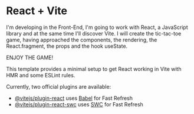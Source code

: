 # React + Vite

I'm developing in the Front-End, I'm going to work with React, a JavaScript library and at the same time I'll discover Vite. 
I will create the tic-tac-toe game, having approached the components, the rendering, the React.fragment, the props and the hook useState.

ENJOY THE GAME!

This template provides a minimal setup to get React working in Vite with HMR and some ESLint rules.

Currently, two official plugins are available:

- [@vitejs/plugin-react](https://github.com/vitejs/vite-plugin-react/blob/main/packages/plugin-react/README.md) uses [Babel](https://babeljs.io/) for Fast Refresh
- [@vitejs/plugin-react-swc](https://github.com/vitejs/vite-plugin-react-swc) uses [SWC](https://swc.rs/) for Fast Refresh
